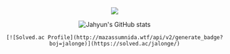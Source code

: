 <div align="center">
<img src="https://capsule-render.vercel.app/api?type=waving&color=auto&height=300&section=header%20render&fontSize=90&text=JAHYUN's%20Github" />

![Jahyun's GitHub stats](https://github-readme-stats.vercel.app/api?username=YOONJAHYUN&show_icons=true&theme=solarized-light)

</div>

<div align="center">

```
[![Solved.ac Profile](http://mazassumnida.wtf/api/v2/generate_badge?boj=jalonge)](https://solved.ac/jalonge/)
```

